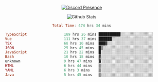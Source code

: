 <!DOCTYPE html>
<body>
<div align="center">

  [![Discord Presence](https://lanyard.cnrad.dev/api/576097150359044106)](https://discord.com/users/576097150359044106)
  
  ![Github Stats](https://github-readme-stats.vercel.app/api?username=verycrunchy&show_icons=true&theme=radical)

<!--START_SECTION:waka-->

```ruby
Total Time: 474 hrs 34 mins

TypeScript                 189 hrs 26 mins ██████████░░░░░░░░░░░░░░░   39.93 %
Vue                        111 hrs 37 mins ██████░░░░░░░░░░░░░░░░░░░   23.53 %
TSX                        68 hrs 10 mins  ███▓░░░░░░░░░░░░░░░░░░░░░   14.37 %
JSON                       25 hrs 45 mins  █▒░░░░░░░░░░░░░░░░░░░░░░░   05.43 %
JavaScript                 21 hrs 22 mins  █░░░░░░░░░░░░░░░░░░░░░░░░   04.50 %
Bash                       10 hrs 18 mins  ▓░░░░░░░░░░░░░░░░░░░░░░░░   02.17 %
unknown                    9 hrs 47 mins   ▓░░░░░░░░░░░░░░░░░░░░░░░░   02.06 %
HTML                       6 hrs 44 mins   ▒░░░░░░░░░░░░░░░░░░░░░░░░   01.42 %
YAML                       6 hrs 3 mins    ▒░░░░░░░░░░░░░░░░░░░░░░░░   01.28 %
Java                       5 hrs 45 mins   ▒░░░░░░░░░░░░░░░░░░░░░░░░   01.21 %
```

<!--END_SECTION:waka-->
</div>
</body>
</html>

